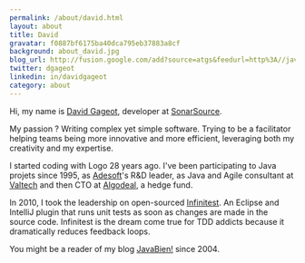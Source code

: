 ```yaml
---
permalink: /about/david.html
layout: about
title: David
gravatar: f0887bf6175ba40dca795eb37883a8cf
background: about_david.jpg
blog_url: http://fusion.google.com/add?source=atgs&feedurl=http%3A//javabien.net/feed/
twitter: dgageot
linkedin: in/davidgageot
category: about
---
```


Hi, my name is [David Gageot](http://twitter.com/dgageot), developer at [SonarSource](http://www.sonarsource.com).

My passion&nbsp;? Writing complex yet simple software. Trying to be a facilitator helping teams being more innovative and more efficient, leveraging both my creativity and my expertise.

I started coding with Logo 28 years ago. I've been participating to Java projets since 1995, as [Adesoft](http://fr.adesoft.com/)'s R&amp;D leader, as Java and Agile consultant at [Valtech](http://www.valtech.fr/fr/index/it.html) and then CTO at [Algodeal](http://blog.javabien.net/?s=algodeal), a hedge fund.

In 2010, I took the leadership on open-sourced [Infinitest](http://infinitest.github.com). An Eclipse and IntelliJ plugin that runs unit tests as soon as changes are made in the source code. Infinitest is the dream come true for TDD addicts because it dramatically reduces feedback loops.

You might be a reader of my blog [JavaBien!](http://javabien.net/) since 2004.
